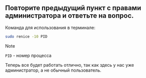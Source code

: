 ## Повторите предыдущий пункт с правами администратора и ответьте на вопрос.

Команда для использования в терминале: 

```bash
sudo renice -10 PID
```

> [!NOTE]
> `PID` - номер процесса

Теперь все будет работать отлично, так как здесь у нас уже администратор, а не обычный пользователь. 

